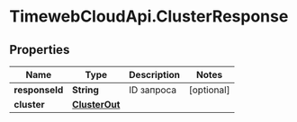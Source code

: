 # TimewebCloudApi.ClusterResponse

## Properties

Name | Type | Description | Notes
------------ | ------------- | ------------- | -------------
**responseId** | **String** | ID запроса | [optional] 
**cluster** | [**ClusterOut**](ClusterOut.md) |  | 


